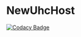 # NewUhcHost
[![Codacy Badge](https://api.codacy.com/project/badge/Grade/2a4014851d06465eb18dd14f87b548c4)](https://app.codacy.com/manual/Xen0Xys/NewUhcHost?utm_source=github.com&utm_medium=referral&utm_content=Xen0Xys/NewUhcHost&utm_campaign=Badge_Grade_Dashboard)